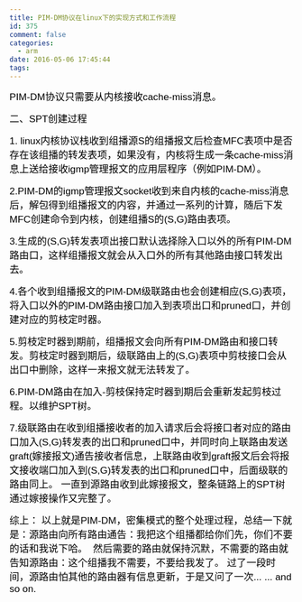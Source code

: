 ```yaml
---
title: PIM-DM协议在linux下的实现方式和工作流程
id: 375
comment: false
categories:
  - arm
date: 2016-05-06 17:45:44
tags:
---
```


<span style="color:black"><span style="font-size:13pt"><span style="font-family:Arial">PIM-DM</span><span style="font-family:宋体">协议只需要从内核接收</span><span style="font-family:Arial">cache-miss</span><span style="font-family:宋体">消息。</span></span><span style="font-family:Arial; font-size:10pt">
			</span></span>
<!-- more -->

<span style="color:black"><span style="font-size:13pt"><span style="font-family:宋体">二、</span><span style="font-family:Arial">SPT</span><span style="font-family:宋体">创建过程</span></span><span style="font-family:Arial; font-size:10pt">
			</span></span>

<span style="color:black"><span style="font-size:13pt"><span style="font-family:Arial">1\. linux</span><span style="font-family:宋体">内核协议栈收到组播源</span><span style="font-family:Arial">S</span><span style="font-family:宋体">的组播报文后检查</span><span style="font-family:Arial">MFC</span><span style="font-family:宋体">表项中是否存在该组播的转发表项，如果没有，内核将生成一条</span><span style="font-family:Arial">cache-miss</span><span style="font-family:宋体">消息上送给接收</span><span style="font-family:Arial">igmp</span><span style="font-family:宋体">管理报文的应用层程序（例如</span><span style="font-family:Arial">PIM-DM</span><span style="font-family:宋体">）。</span></span><span style="font-family:Arial; font-size:10pt">
			</span></span>

<span style="color:black"><span style="font-size:13pt"><span style="font-family:Arial">2.PIM-DM</span><span style="font-family:宋体">的</span><span style="font-family:Arial">igmp</span><span style="font-family:宋体">管理报文</span><span style="font-family:Arial">socket</span><span style="font-family:宋体">收到来自内核的</span><span style="font-family:Arial">cache-miss</span><span style="font-family:宋体">消息后，解包得到组播报文的内容，并通过一系列的计算，随后下发</span><span style="font-family:Arial">MFC</span><span style="font-family:宋体">创建命令到内核，创建组播</span><span style="font-family:Arial">S</span><span style="font-family:宋体">的</span><span style="font-family:Arial">(S,G)</span><span style="font-family:宋体">路由表项。</span></span><span style="font-family:Arial; font-size:10pt">
			</span></span>

<span style="color:black"><span style="font-size:13pt"><span style="font-family:Arial">3.</span><span style="font-family:宋体">生成的</span><span style="font-family:Arial">(S,G)</span><span style="font-family:宋体">转发表项出接口默认选择除入口以外的所有</span><span style="font-family:Arial">PIM-DM</span><span style="font-family:宋体">路由口，这样组播报文就会从入口外的所有其他路由接口转发出去。</span></span><span style="font-family:Arial; font-size:10pt">
			</span></span>

<span style="color:black"><span style="font-size:13pt"><span style="font-family:Arial">4.</span><span style="font-family:宋体">各个收到组播报文的</span><span style="font-family:Arial">PIM-DM</span><span style="font-family:宋体">级联路由也会创建相应</span><span style="font-family:Arial">(S,G)</span><span style="font-family:宋体">表项，将入口以外的</span><span style="font-family:Arial">PIM-DM</span><span style="font-family:宋体">路由接口加入到表项出口和</span><span style="font-family:Arial">pruned</span><span style="font-family:宋体">口，并创建对应的剪枝定时器。</span></span><span style="font-family:Arial; font-size:10pt">
			</span></span>

<span style="color:black"><span style="font-size:13pt"><span style="font-family:Arial">5.</span><span style="font-family:宋体">剪枝定时器到期前，组播报文会向所有</span><span style="font-family:Arial">PIM-DM</span><span style="font-family:宋体">路由和接口转发。剪枝定时器到期后，级联路由上的</span><span style="font-family:Arial">(S,G)</span><span style="font-family:宋体">表项中剪枝接口会从出口中删除，这样一来报文就无法转发了。</span></span><span style="font-family:Arial; font-size:10pt">
			</span></span>

<span style="color:black"><span style="font-size:13pt"><span style="font-family:Arial">6.PIM-DM</span><span style="font-family:宋体">路由在加入</span><span style="font-family:Arial">-</span><span style="font-family:宋体">剪枝保持定时器到期后会重新发起剪枝过程。以维护</span><span style="font-family:Arial">SPT</span><span style="font-family:宋体">树。</span></span><span style="font-family:Arial; font-size:10pt">
			</span></span>

<span style="color:black"><span style="font-size:13pt"><span style="font-family:Arial">7.</span><span style="font-family:宋体">级联路由在收到组播接收者的加入请求后会将接口者对应的路由口加入</span><span style="font-family:Arial">(S,G)</span><span style="font-family:宋体">转发表的出口和</span><span style="font-family:Arial">pruned</span><span style="font-family:宋体">口中，并同时向上联路由发送</span><span style="font-family:Arial">graft(</span><span style="font-family:宋体">嫁接报文</span><span style="font-family:Arial">)</span><span style="font-family:宋体">通告接收者信息，上联路由收到</span><span style="font-family:Arial">graft</span><span style="font-family:宋体">报文后会将报文接收端口加入到</span><span style="font-family:Arial">(S,G)</span><span style="font-family:宋体">转发表的出口和</span><span style="font-family:Arial">pruned</span><span style="font-family:宋体">口中，后面级联的路由同上。</span><span style="font-family:Arial">
				</span><span style="font-family:宋体">一直到源路由收到此嫁接报文，整条链路上的</span><span style="font-family:Arial">SPT</span><span style="font-family:宋体">树通过嫁接操作又完整了。</span></span><span style="font-family:Arial; font-size:10pt">
			</span></span>

<span style="color:black"><span style="font-size:13pt"><span style="font-family:宋体">综上：</span><span style="font-family:Arial">
				</span><span style="font-family:宋体">以上就是</span><span style="font-family:Arial">PIM-DM</span><span style="font-family:宋体">，密集模式的整个处理过程，总结一下就是：源路由向所有路由通告：我把这个组播都给你们先，你们不要的话和我说下哈。</span><span style="font-family:Arial">  </span><span style="font-family:宋体">然后需要的路由就保持沉默，不需要的路由就告知源路由：这个组播我不需要，不要给我发了。</span><span style="font-family:Arial">
				</span><span style="font-family:宋体">过了一段时间，源路由怕其他的路由器有信息更新，于是又问了一次</span></span><span style="font-family:Arial"><span style="font-size:13pt">... ... and so on.</span><span style="font-size:10pt">
				</span></span></span>

